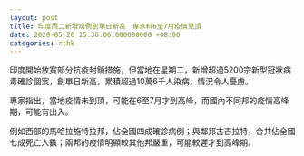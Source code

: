 ```yaml
---
layout: post
title: 印度周二新增病例創單日新高　專家料6至7月疫情見頂
date: 2020-05-20 15:36:06.000000000 +08:00
categories: rthk
---
```


印度開始放寬部分抗疫封鎖措施，但當地在星期二，新增超過5200宗新型冠狀病毒確診個案，創單日新高，累積超過10萬6千人染病，情況令人憂慮。

專家指出，當地疫情未到頂，可能在6至7月才到高峰，而國內不同邦的疫情高峰期，可能有出入。

例如西部的馬哈拉施特拉邦，佔全國四成確診病例；與鄰邦古吉拉特，合共佔全國七成死亡人數；兩邦的疫情明顯較其他邦嚴重，可能較遲才到高峰期。
